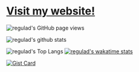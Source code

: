 # [Visit my website!](https://www.regulad.xyz)

![regulad's GitHub page views](https://komarev.com/ghpvc/?username=regulad&color=blueviolet)

![regulad's github stats](https://github-readme-stats.vercel.app/api?username=regulad&show_icons=true&theme=transparent)

![regulad's Top Langs](https://github-readme-stats.vercel.app/api/top-langs/?username=regulad&langs_count=8&layout=compact&theme=transparent)
[![regulad's wakatime stats](https://github-readme-stats.vercel.app/api/wakatime?username=regulad&layout=compact&theme=transparent&langs_count=8)](https://wakatime.com/@regulad)

[![Gist Card](https://github-readme-stats.vercel.app/api/gist?id=ba5bca1ed3eba09d51ffeb99246930bd&theme=transparent)](https://gist.github.com/regulad/ba5bca1ed3eba09d51ffeb99246930bd)
